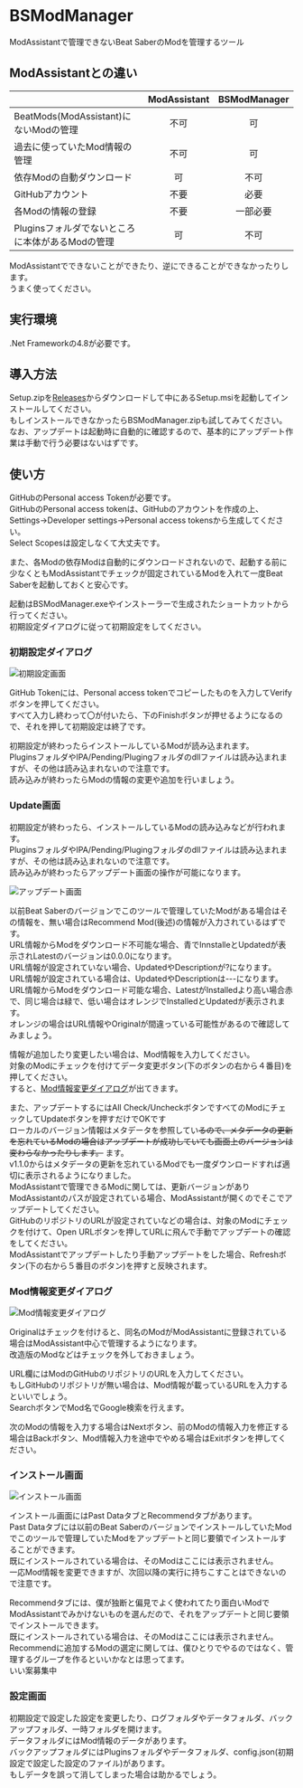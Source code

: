 # BSModManager
ModAssistantで管理できないBeat SaberのModを管理するツール

## ModAssistantとの違い

||ModAssistant|BSModManager|
|:--|:--:|:--:|
|BeatMods(ModAssistant)にないModの管理|不可|可|
|過去に使っていたMod情報の管理|不可|可|
|依存Modの自動ダウンロード|可|不可|
|GitHubアカウント|不要|必要|
|各Modの情報の登録|不要|一部必要|
|Pluginsフォルダでないところに本体があるModの管理|可|不可|

ModAssistantでできないことができたり、逆にできることができなかったりします。<br>
うまく使ってください。

## 実行環境
.Net Frameworkの4.8が必要です。

## 導入方法
Setup.zipを[Releases](https://github.com/rakkyo150/BSModManager/releases)からダウンロードして中にあるSetup.msiを起動してインストールしてください。<br>
もしインストールできなかったらBSModManager.zipも試してみてください。<br>
なお、アップデートは起動時に自動的に確認するので、基本的にアップデート作業は手動で行う必要はないはずです。<br>

## 使い方
GitHubのPersonal access Tokenが必要です。<br>
GitHubのPersonal access tokenは、GitHubのアカウントを作成の上、Settings->Developer settings->Personal access tokensから生成してください。<br>
Select Scopesは設定しなくて大丈夫です。<br>

また、各Modの依存Modは自動的にダウンロードされないので、起動する前に少なくともModAssistantでチェックが固定されているModを入れて一度Beat Saberを起動しておくと安心です。<br>

起動はBSModManager.exeやインストーラーで生成されたショートカットから行ってください。<br>
初期設定ダイアログに従って初期設定をしてください。

### 初期設定ダイアログ

![初期設定画面](https://user-images.githubusercontent.com/86054813/170963831-e62d6f9b-e1d9-4c02-aaeb-d6a1e4b28b98.png)

GitHub Tokenには、Personal access tokenでコピーしたものを入力してVerifyボタンを押してください。<br>
すべて入力し終わって〇が付いたら、下のFinishボタンが押せるようになるので、それを押して初期設定は終了です。

初期設定が終わったらインストールしているModが読み込まれます。<br>
PluginsフォルダやIPA/Pending/Plugingフォルダのdllファイルは読み込まれますが、その他は読み込まれないので注意です。<br>
読み込みが終わったらModの情報の変更や追加を行いましょう。<br>

### Update画面

初期設定が終わったら、インストールしているModの読み込みなどが行われます。<br>
PluginsフォルダやIPA/Pending/Plugingフォルダのdllファイルは読み込まれますが、その他は読み込まれないので注意です。<br>
読み込みが終わったらアップデート画面の操作が可能になります。

![アップデート画面](https://user-images.githubusercontent.com/86054813/170963389-e70e6757-a9f7-4b73-a375-c64ede837aa0.png)

以前Beat Saberのバージョンでこのツールで管理していたModがある場合はその情報を、無い場合はRecommend Mod(後述)の情報が入力されているはずです。<br>
URL情報からModをダウンロード不可能な場合、青でInnstalleとUpdatedが表示されLatestのバージョンは0.0.0になります。<br>
URL情報が設定されていない場合、UpdatedやDescriptionが?になります。<br>
URL情報が設定されている場合は、UpdatedやDescriptionは---になります。<br>
URL情報からModをダウンロード可能な場合、LatestがInstalledより高い場合赤で、同じ場合は緑で、低い場合はオレンジでInstalledとUpdatedが表示されます。<br>
オレンジの場合はURL情報やOriginalが間違っている可能性があるので確認してみましょう。

情報が追加したり変更したい場合は、Mod情報を入力してください。<br>
対象のModにチェックを付けてデータ変更ボタン(下のボタンの右から４番目)を押してください。<br>
すると、[Mod情報変更ダイアログ](#Mod情報変更ダイアログ)が出てきます。

また、アップデートするにはAll Check/UncheckボタンですべてのModにチェックしてUpdateボタンを押すだけでOKです<br>
ローカルのバージョン情報はメタデータを参照してい~~るので、メタデータの更新を忘れているModの場合はアップデートが成功していても画面上のバージョンは変わらなかったりします。~~ ます。<br>
v1.1.0からはメタデータの更新を忘れているModでも一度ダウンロードすれば適切に表示されるようになりました。<br>
ModAssistantで管理できるModに関しては、更新バージョンがありModAssistantのパスが設定されている場合、ModAssistantが開くのでそこでアップデートしてください。<br>
GitHubのリポジトリのURLが設定されていなどの場合は、対象のModにチェックを付けて、Open URLボタンを押してURLに飛んで手動でアップデートの確認をしてください。<br>
ModAssistantでアップデートしたり手動アップデートをした場合、Refreshボタン(下の右から５番目のボタン)を押すと反映されます。<br>

### Mod情報変更ダイアログ

![Mod情報変更ダイアログ](https://user-images.githubusercontent.com/86054813/170966730-6fc22075-d62d-4f35-a09c-09e4a3e4d07c.png)

Originalはチェックを付けると、同名のModがModAssistantに登録されている場合はModAssistant中心で管理するようになります。<br>
改造版のModなどはチェックを外しておきましょう。<br>

URL欄にはModのGitHubのリポジトリのURLを入力してください。<br>
もしGitHubのリポジトリが無い場合は、Mod情報が載っているURLを入力するといいでしょう。<br>
SearchボタンでMod名でGoogle検索を行えます。<br>

次のModの情報を入力する場合はNextボタン、前のModの情報入力を修正する場合はBackボタン、Mod情報入力を途中でやめる場合はExitボタンを押してください。

### インストール画面
![インストール画面](https://user-images.githubusercontent.com/86054813/170969879-27f303cf-6705-41f6-b5ea-af00a6657c29.png)

インストール画面にはPast DataタブとRecommendタブがあります。<br>
Past Dataタブには以前のBeat SaberのバージョンでインストールしていたModでこのツールで管理していたModをアップデートと同じ要領でインストールすることができます。<br>
既にインストールされている場合は、そのModはここには表示されません。<br>
一応Mod情報を変更できますが、次回以降の実行に持ちこすことはできないので注意です。<br>

Recommendタブには、僕が独断と偏見でよく使われてたり面白いModでModAssistantでみかけないものを選んだので、それをアップデートと同じ要領でインストールできます。<br>
既にインストールされている場合は、そのModはここには表示されません。<br>
Recommendに追加するModの選定に関しては、僕ひとりでやるのではなく、管理するグループを作るといいかなとは思ってます。<br>
いい案募集中

### 設定画面
初期設定で設定した設定を変更したり、ログフォルダやデータフォルダ、バックアップフォルダ、一時フォルダを開けます。<br>
データフォルダにはMod情報のデータがあります。<br>
バックアップフォルダにはPluginsフォルダやデータフォルダ、config.json(初期設定で設定した設定のファイル)があります。<br>
もしデータを誤って消してしまった場合は助かるでしょう。
